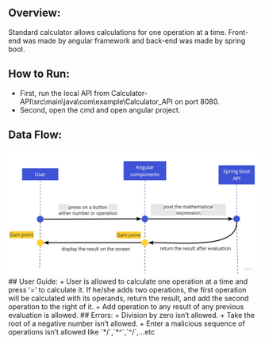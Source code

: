 ## Overview:
Standard calculator allows calculations for one operation at a time. 
Front-end was made by angular framework and back-end was made by 
spring boot.
## How to Run:
+ First, run the local API from 
Calculator-API\src\main\java\com\example\Calculator_API on port 8080.
+ Second, open the cmd and open angular project.
## Data Flow:
<img alt="alt_text" width="800px" src="Customer Touchpoint Map.jpg" >
## User Guide:
+ User is allowed to calculate one operation at a time and press ‘=’ 
to calculate it. If he/she adds two operations, the first operation will 
be calculated with its operands, return the result, and add the 
second operation to the right of it.
+ Add operation to any result of any previous evaluation is allowed.
## Errors:
+ Division by zero isn’t allowed.
+ Take the root of a negative number isn’t allowed.
+ Enter a malicious sequence of operations isn’t allowed like `*/`,`*^`,`^/`,…etc

